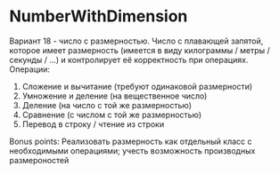 # NumberWithDimension
Вариант 18 - число с размерностью.
Число с плавающей запятой, которое имеет размерность (имеется в виду килограммы / метры / секунды / ...)  и контролирует её корректность при операциях.
Операции:
1) Сложение и вычитание (требуют одинаковой размерности)
2) Умножение и деление (на вещественное число)
3) Деление (на число с той же размерностью)
4) Сравнение (с числом с той же размерностью)
5) Перевод в строку / чтение из строки

Bonus points: Реализовать размерность как отдельный класс с необходимыми операциями;
учесть возможность производных размероностей
